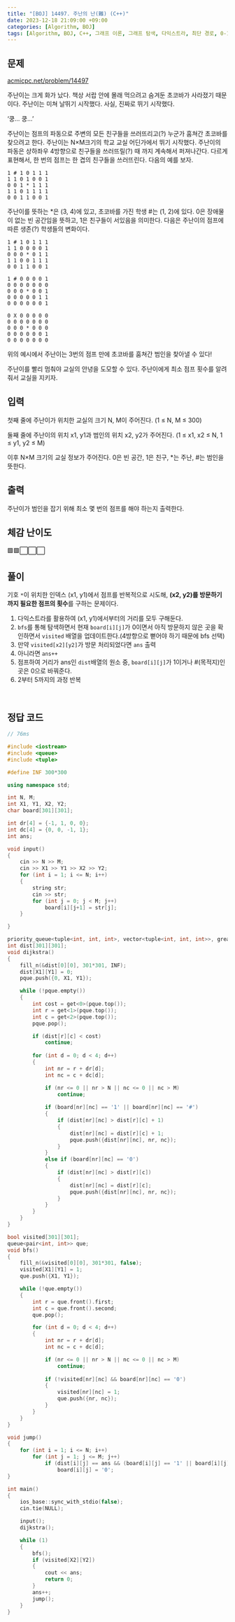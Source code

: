 ```yaml
---
title: "[BOJ] 14497. 주난의 난(難) (C++)"
date: 2023-12-18 21:09:00 +09:00
categories: [Algorithm, BOJ]
tags: [Algorithm, BOJ, C++, 그래프 이론, 그래프 탐색, 다익스트라, 최단 경로, 0-1 너비 우선 탐색, Gold 4]
---
```

## **문제**
[acmicpc.net/problem/14497](https://www.acmicpc.net/problem/14497)
<br>

주난이는 크게 화가 났다. 책상 서랍 안에 몰래 먹으려고 숨겨둔 초코바가 사라졌기 때문이다. 주난이는 미쳐 날뛰기 시작했다. 사실, 진짜로 뛰기 시작했다.

‘쿵... 쿵...’

주난이는 점프의 파동으로 주변의 모든 친구들을 쓰러뜨리고(?) 누군가 훔쳐간 초코바를 찾으려고 한다. 주난이는 N×M크기의 학교 교실 어딘가에서 뛰기 시작했다. 주난이의 파동은 상하좌우 4방향으로 친구들을 쓰러뜨릴(?) 때 까지 계속해서 퍼져나간다. 다르게 표현해서, 한 번의 점프는 한 겹의 친구들을 쓰러뜨린다. 다음의 예를 보자.

```
1 # 1 0 1 1 1
1 1 0 1 0 0 1
0 0 1 * 1 1 1
1 1 0 1 1 1 1
0 0 1 1 0 0 1
```

주난이를 뜻하는 *은 (3, 4)에 있고, 초코바를 가진 학생 #는 (1, 2)에 있다. 0은 장애물이 없는 빈 공간임을 뜻하고, 1은 친구들이 서있음을 의미한다. 다음은 주난이의 점프에 따른 생존(?) 학생들의 변화이다.

```
1 # 1 0 1 1 1
1 1 0 0 0 0 1
0 0 0 * 0 1 1
1 1 0 0 1 1 1
0 0 1 1 0 0 1
```

```
1 # 0 0 0 0 1
0 0 0 0 0 0 0
0 0 0 * 0 0 1
0 0 0 0 0 1 1
0 0 0 0 0 0 1
```

```
0 X 0 0 0 0 0
0 0 0 0 0 0 0
0 0 0 * 0 0 0
0 0 0 0 0 0 1
0 0 0 0 0 0 0
```

위의 예시에서 주난이는 3번의 점프 만에 초코바를 훔쳐간 범인을 찾아낼 수 있다!

주난이를 빨리 멈춰야 교실의 안녕을 도모할 수 있다. 주난이에게 최소 점프 횟수를 알려줘서 교실을 지키자.
<br>

## **입력**
첫째 줄에 주난이가 위치한 교실의 크기 N, M이 주어진다. (1 ≤ N, M ≤ 300)

둘째 줄에 주난이의 위치 x1, y1과 범인의 위치 x2, y2가 주어진다. (1 ≤ x1, x2 ≤ N, 1 ≤ y1, y2 ≤ M)

이후 N×M 크기의 교실 정보가 주어진다. 0은 빈 공간, 1은 친구, *는 주난, #는 범인을 뜻한다.
<br>

## **출력**
주난이가 범인을 잡기 위해 최소 몇 번의 점프를 해야 하는지 출력한다.
<br>

## **체감 난이도**
🟩🟩⬜⬜⬜
<br>

## **풀이**
기호 `*`이 위치한 인덱스 (x1, y1)에서 점프를 반복적으로 시도해, **(x2, y2)를 방문하기까지 필요한 점프의 횟수**를 구하는 문제이다.

1. 다익스트라를 활용하여 (x1, y1)에서부터의 거리를 모두 구해둔다.
2. `bfs`를 통해 탐색하면서 현재 `board[i][j]`가 0이면서 아직 방문하지 않은 곳을 확인하면서 `visited` 배열을 업데이트한다.(4방향으로 뻗어야 하기 때문에 bfs 선택)
3. 만약 `visited[x2][y2]`가 방문 처리되었다면 `ans` 출력
4. 아니라면 `ans++`
5. 점프하여 거리가 ans인 `dist`배열의 원소 중, `board[i][j]`가 1이거나 #(목적지)인 곳은 0으로 바꿔준다.
6. 2부터 5까지의 과정 반복
<br>

## **정답 코드**
```c++
// 76ms

#include <iostream>
#include <queue>
#include <tuple>

#define INF 300*300

using namespace std;

int N, M;
int X1, Y1, X2, Y2;
char board[301][301];

int dr[4] = {-1, 1, 0, 0};
int dc[4] = {0, 0, -1, 1};
int ans;

void input()
{
    cin >> N >> M;
    cin >> X1 >> Y1 >> X2 >> Y2;
    for (int i = 1; i <= N; i++)
    {
        string str;
        cin >> str;
        for (int j = 0; j < M; j++)
            board[i][j+1] = str[j];
    }

}

priority_queue<tuple<int, int, int>, vector<tuple<int, int, int>>, greater<>> pque;
int dist[301][301];
void dijkstra()
{
    fill_n(&dist[0][0], 301*301, INF);
    dist[X1][Y1] = 0;
    pque.push({0, X1, Y1});

    while (!pque.empty())
    {
        int cost = get<0>(pque.top());
        int r = get<1>(pque.top());
        int c = get<2>(pque.top());
        pque.pop();

        if (dist[r][c] < cost)
            continue;
        
        for (int d = 0; d < 4; d++)
        {
            int nr = r + dr[d];
            int nc = c + dc[d];

            if (nr <= 0 || nr > N || nc <= 0 || nc > M)
                continue;
            
            if (board[nr][nc] == '1' || board[nr][nc] == '#')
            {
                if (dist[nr][nc] > dist[r][c] + 1)
                {
                    dist[nr][nc] = dist[r][c] + 1;
                    pque.push({dist[nr][nc], nr, nc});
                }
            }
            else if (board[nr][nc] == '0')
            {
                if (dist[nr][nc] > dist[r][c])
                {
                    dist[nr][nc] = dist[r][c];
                    pque.push({dist[nr][nc], nr, nc});
                }
            }
        }
    }
}

bool visited[301][301];
queue<pair<int, int>> que;
void bfs()
{
    fill_n(&visited[0][0], 301*301, false);
    visited[X1][Y1] = 1;
    que.push({X1, Y1});

    while (!que.empty())
    {
        int r = que.front().first;
        int c = que.front().second;
        que.pop();

        for (int d = 0; d < 4; d++)
        {
            int nr = r + dr[d];
            int nc = c + dc[d];

            if (nr <= 0 || nr > N || nc <= 0 || nc > M)
                continue;
            
            if (!visited[nr][nc] && board[nr][nc] == '0')
            {
                visited[nr][nc] = 1;
                que.push({nr, nc});
            }
        }
    }
}

void jump()
{
    for (int i = 1; i <= N; i++)
        for (int j = 1; j <= M; j++)
            if (dist[i][j] == ans && (board[i][j] == '1' || board[i][j] == '#'))
                board[i][j] = '0';
}

int main()
{
    ios_base::sync_with_stdio(false);
    cin.tie(NULL);

    input();
    dijkstra();

    while (1)
    {
        bfs();
        if (visited[X2][Y2])
        {
            cout << ans;
            return 0;
        }
        ans++;
        jump();
    }
}
```